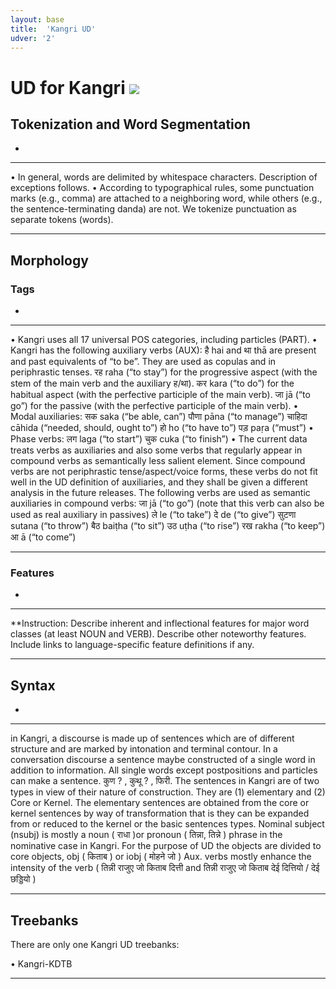 ```yaml
---
layout: base
title:  'Kangri UD'
udver: '2'
---
```


# UD for Kangri <span class="flagspan"><img class="flag" src="../../flags/svg/IN.svg" /></span>

## Tokenization and Word Segmentation

*

---
•	In general, words are delimited by whitespace characters. Description of exceptions follows.
•	According to typographical rules, some punctuation marks (e.g., comma) are attached to a neighboring word, while others (e.g., the sentence-terminating danda) are not. We tokenize punctuation as separate tokens (words).

---

## Morphology

### Tags

*

---
•	Kangri uses all 17 universal POS categories, including particles (PART).
•	Kangri has the following auxiliary verbs (AUX):
     है hai and था thā are present and past equivalents of “to be”. They are used as copulas and in periphrastic tenses.
     रह raha (“to stay”) for the progressive aspect (with the stem of the main verb and the auxiliary ह/था).
    	कर kara (“to do”) for the habitual aspect (with the perfective participle of the main verb).
    	जा jā (“to go”) for the passive (with the perfective participle of the main verb).
•	Modal auxiliaries:
     सक saka (“be able, can”)
    	पौणा pāna (“to manage”)
    	चाहिदा cāhida (“needed, should, ought to”)
    	हो ho (“to have to”)
    	पड़ paṛa (“must”)
•	Phase verbs:
     लग laga (“to start”)
    	चुक cuka (“to finish”)
•	The current data treats verbs as auxiliaries and also some verbs that regularly appear in compound verbs as semantically less salient element. Since compound verbs are not periphrastic tense/aspect/voice forms, these verbs do not fit well in the UD definition of auxiliaries, and they shall be given a different analysis in the future releases. The following verbs are used as semantic auxiliaries in compound verbs:
    	जा jā (“to go”) (note that this verb can also be used as real auxiliary in passives)
    	ले le (“to take”)
    	दे de (“to give”)
    	सुटणा sutana (“to throw”)
    	बैठ baiṭha (“to sit”)
    	उठ uṭha (“to rise”)
    	रख rakha (“to keep”)
    	आ ā (“to come”)

---

### Features

*

---
**Instruction: Describe inherent and inflectional features for major word classes (at least NOUN and VERB). Describe other noteworthy features. Include links to language-specific feature definitions if any.

---

## Syntax

*

---
in Kangri, a discourse is made up of sentences which are of different structure and are marked by intonation and terminal contour. In a conversation discourse a sentence maybe constructed of a single word in addition to information. All single words except postpositions and particles can make a sentence. कुण ? , कुथू ? , फिरी.
The sentences in Kangri are of two types in view of their nature of construction. They are (1) elementary and (2) Core or Kernel. The elementary sentences are obtained from the core or kernel sentences by way of transformation that is they can be expanded from or reduced to the kernel or the basic sentences types.
Nominal subject (nsubj) is mostly a noun ( राधा )or pronoun ( तिन्ना, तिन्ने ) phrase in the nominative case in Kangri. For the purpose of UD the objects are divided to core objects, obj  ( किताब ) or iobj  ( मोहने जो ) Aux. verbs mostly enhance the intensity of the verb ( तिन्नी राजुए जो किताब दित्ती and तिन्नी राजुए जो किताब देई दित्तियो / देई छड्डियो )


---

## Treebanks

There are only one Kangri UD treebanks:

•	Kangri-KDTB

---

